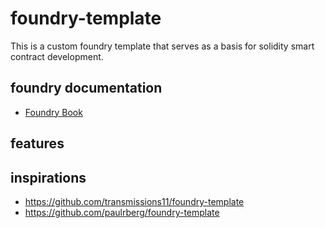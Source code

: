 # foundry-template

This is a custom foundry template that serves as a basis for solidity smart contract development.

## foundry documentation

- [Foundry Book](https://book.getfoundry.sh/)

## features

## inspirations

- https://github.com/transmissions11/foundry-template
- https://github.com/paulrberg/foundry-template
